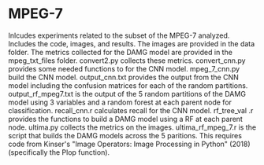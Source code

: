 # MPEG-7

Inlcudes experiments related to the subset of the MPEG-7 analyzed.  Includes the code, images, and results.  The images are provided in the data folder.  The metrics collected for the DAMG model are provided in the mpeg_txt_files folder.  convert2.py collects these metrics.  convert_cnn.py provides some needed functions to for the CNN model.  mpeg_7_cnn.py build the CNN model.  output_cnn.txt provides the output from the CNN model including the confusion matrices for each of the random partitions.  output_rf_mpeg7.txt is the output of the 5 random partitions of the DAMG model using 3 variables and a random forest at each parent node for classification.  recall_cnn.r calculates recall for the CNN model.  rf_tree_val
.r provides the functions to build a DAMG model using a RF at each parent node.  ultima.py collects the metrics on the images.  ultima_rf_mpeg_7.r is the script that builds the DAMG models across the 5 paritions.  This requires code from Kinser's "Image Operators: Image Processing in Python" (2018) (specifically the Plop function).  
